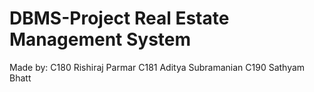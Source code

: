 # DBMS-Project Real Estate Management System

Made by:
C180 Rishiraj Parmar
C181 Aditya Subramanian
C190 Sathyam Bhatt
